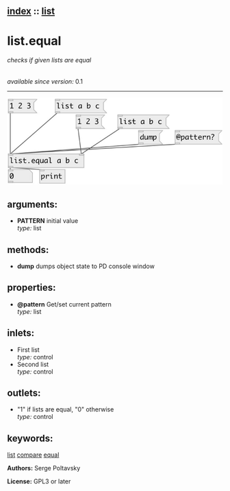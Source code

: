 [index](index.html) :: [list](category_list.html)
---

# list.equal

###### checks if given lists are equal

*available since version:* 0.1

---




[![example](../examples/img/list.equal.jpg)](../examples/pd/list.equal.pd)



## arguments:

* **PATTERN**
initial value<br>
_type:_ list<br>



## methods:

* **dump**
dumps object state to PD console window<br>




## properties:

* **@pattern** 
Get/set current pattern<br>
_type:_ list<br>



## inlets:

* First list<br>
_type:_ control
* Second list<br>
_type:_ control



## outlets:

* &#34;1&#34; if lists are equal, &#34;0&#34; otherwise<br>
_type:_ control



## keywords:

[list](keywords/list.html)
[compare](keywords/compare.html)
[equal](keywords/equal.html)






**Authors:** Serge Poltavsky




**License:** GPL3 or later





